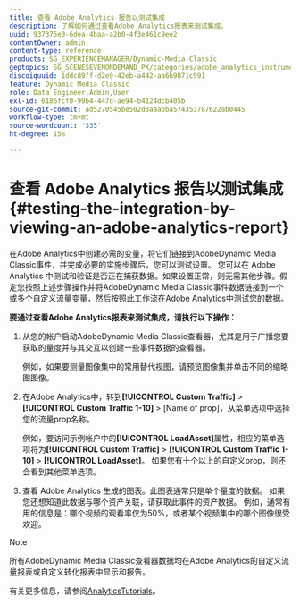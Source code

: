 ```yaml
---
title: 查看 Adobe Analytics 报告以测试集成
description: 了解如何通过查看Adobe Analytics报表来测试集成。
uuid: 937375e0-6dea-4baa-a2b0-4f3e461c9ee2
contentOwner: admin
content-type: reference
products: SG_EXPERIENCEMANAGER/Dynamic-Media-Classic
geptopics: SG_SCENESEVENONDEMAND_PK/categories/adobe_analytics_instrumentation_kit
discoiquuid: 1ddc89ff-d2e9-42eb-a442-aa6b9871c991
feature: Dynamic Media Classic
role: Data Engineer,Admin,User
exl-id: 6186fcf0-99b4-447d-ae94-b4124dcb405b
source-git-commit: ad5270545be502d3aaabba574353787622ab0445
workflow-type: tm+mt
source-wordcount: '335'
ht-degree: 15%

---
```


# 查看 Adobe Analytics 报告以测试集成{#testing-the-integration-by-viewing-an-adobe-analytics-report}

在Adobe Analytics中创建必需的变量，将它们链接到AdobeDynamic Media Classic事件，并完成必要的实施步骤后，您可以测试设置。 您可以在 Adobe Analytics 中测试和验证是否正在捕获数据。如果设置正常，则无需其他步骤。假定您按照上述步骤操作并将AdobeDynamic Media Classic事件数据链接到一个或多个自定义流量变量，然后按照此工作流在Adobe Analytics中测试您的数据。

**要通过查看Adobe Analytics报表来测试集成，请执行以下操作：**

1. 从您的帐户启动AdobeDynamic Media Classic查看器，尤其是用于广播您要获取的量度并与其交互以创建一些事件数据的查看器。

   例如，如果要测量图像集中的常用替代视图，请预览图像集并单击不同的缩略图图像。

1. 在Adobe Analytics中，转到&#x200B;**[!UICONTROL Custom Traffic]** > **[!UICONTROL Custom Traffic 1-10]** > [Name of prop]，从菜单选项中选择您的流量prop名称。

   例如，要访问示例帐户中的&#x200B;**[!UICONTROL LoadAsset]**&#x200B;属性，相应的菜单选项将为&#x200B;**[!UICONTROL Custom Traffic]** > **[!UICONTROL Custom Traffic 1-10]** > **[!UICONTROL LoadAsset]**。 如果您有十个以上的自定义prop，则还会看到其他菜单选项。

1. 查看 Adobe Analytics 生成的图表。此图表通常只是单个量度的数据。 如果您还想知道此数据与哪个资产关联，请获取此事件的资产数据。 例如，通常有用的信息是：哪个视频的观看率仅为50%，或者某个视频集中的哪个图像很受欢迎。

>[!NOTE]
>
>所有AdobeDynamic Media Classic查看器数据均在Adobe Analytics的自定义流量报表或自定义转化报表中显示和报告。

有关更多信息，请参阅[AnalyticsTutorials](https://experienceleague.adobe.com/docs/analytics-learn/tutorials/overview.html)。